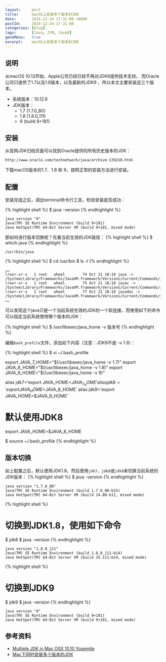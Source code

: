 ```yaml
---
layout:     post
title:      macOS上安装多个版本的JDK
date:       2016-12-24 17:31:08 +0800
postId:     2016-12-24-17-31-08
categories: [blog]
tags:       [Java, JVM, Java8]
geneMenu:   true
excerpt:    macOS上安装多个版本的JDK
---
```


## 说明

从macOS 10.12开始，Apple公司已经已经不再对JDK6提供技术支持，
而Oracle公司只提供了1.7以及1.8版本，以及最新的JDK9 ，所以本文主要安装这三个版本。

* 系统版本：10.12.6
* JDK版本：
  - 1.7 (1.7.0_80)
  - 1.8 (1.8.0_111)
  - 9 (build 9+181)


## 安装
从官网JDK归档页面可以找到Oracle提供的所有历史版本的JDK：
```
http://www.oracle.com/technetwork/java/archive-139210.html
```
下载macOS版本的1.7、1.8 和 9，按照正常的安装方法进行安装。

## 配置
安装完成之后，调出terminal命令行工具，检验安装是否成功：

{% highlight shell %}
$ java -version
{% endhighlight %}

```
java version "9"
Java(TM) SE Runtime Environment (build 9+181)
Java HotSpot(TM) 64-Bit Server VM (build 9+181, mixed mode)
```

那如何进行版本切换呢？先看当前生效的JDK路径：
{% highlight shell %}
$ which java
{% endhighlight %}

```
/usr/bin/java
```

{% highlight shell %}
$ cd /usr/bin
$ ls -l
{% endhighlight %}

```
……
lrwxr-xr-x   1 root   wheel        74 Oct 21 18:10 java -> /System/Library/Frameworks/JavaVM.framework/Versions/Current/Commands/java
lrwxr-xr-x   1 root   wheel        75 Oct 21 18:10 javac -> /System/Library/Frameworks/JavaVM.framework/Versions/Current/Commands/javac
lrwxr-xr-x   1 root   wheel        77 Oct 21 18:10 javadoc -> /System/Library/Frameworks/JavaVM.framework/Versions/Current/Commands/javadoc
……
```

可以发现这个java只是一个当前系统生效的JDK的一个软连接，而使用如下的命令可以指定当前系统使用哪个版本的JDK：

{% highlight shell %}
$ /usr/libexec/java_home -v 版本号
{% endhighlight %}

编辑`bash_profile`文件，添加如下内容（注意：JDK9不是 -v 1.9）：

{% highlight shell %}
$ vi ~/.bash_profile

export JAVA_7_HOME="$(/usr/libexec/java_home -v 1.7)"
export JAVA_8_HOME="$(/usr/libexec/java_home -v 1.8)"
export JAVA_9_HOME="$(/usr/libexec/java_home -v 9)"

alias jdk7='export JAVA_HOME=$JAVA_7_HOME'
alias jdk8='export JAVA_HOME=$JAVA_8_HOME'
alias jdk9='export JAVA_HOME=$JAVA_9_HOME'

# 默认使用JDK8
export JAVA_HOME=$JAVA_8_HOME

$ source ~/.bash_profile
{% endhighlight %}

## 版本切换
如上配置之后，默认使用JDK1.8，然后使用`jdk7`、`jdk8`或`jdk9`来切换当前系统的JDK版本：
{% highlight shell %}
$ java -version
{% endhighlight %}

```
java version "1.7.0_80"
Java(TM) SE Runtime Environment (build 1.7.0_80-b15)
Java HotSpot(TM) 64-Bit Server VM (build 24.80-b11, mixed mode)
```

{% highlight shell %}
# 切换到JDK1.8，使用如下命令
$ jdk8
$ java -version
{% endhighlight %}

```
java version "1.8.0_111"
Java(TM) SE Runtime Environment (build 1.8.0_111-b14)
Java HotSpot(TM) 64-Bit Server VM (build 25.111-b14, mixed mode)
```

{% highlight shell %}
# 切换到JDK9
$ jdk9
$ java -version
{% endhighlight %}

```
java version "9"
Java(TM) SE Runtime Environment (build 9+181)
Java HotSpot(TM) 64-Bit Server VM (build 9+181, mixed mode)
```

## 参考资料

* [Multiple JDK in Mac OSX 10.10 Yosemite](http://abetobing.com/blog/multiple-jdk-mac-osx-10-10-yosemite-88.html)
* [Mac下同时安装多个版本的JDK](http://www.tuicool.com/articles/uUJjEb)

